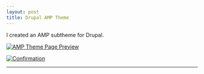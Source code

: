 ```yaml
---
layout: post
title: Drupal AMP Theme
---
```


I created an AMP subtheme for Drupal.

<div class="bscontainer">
<div class="row">
<div class="col-md-6">
       
<a target="_blank" href="https://raw.githubusercontent.com/sammydigits/portfolio-images/master/amp-theme.png"><img src="https://raw.githubusercontent.com/sammydigits/portfolio-images/master/portfolio-images/amp-theme.png" alt="AMP Theme Page Preview"></a>

</div>
<div class="col-md-6">

<a target="_blank" href="https://raw.githubusercontent.com/sammydigits/portfolio-images/master/portfolio-images/amp.png"><img src="https://raw.githubusercontent.com/sammydigits/portfolio-images/master/portfolio-images/amp.png" alt="Confirmation"></a>

</div>
</div>
</div>

<hr style="clear:both"/>
